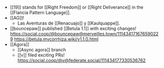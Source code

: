 - [[19]] stands for [[Right Freedom]] or [[Right Deliverance]] in the [[Flancia Pattern Language]].
- [[AG]]!
  - Las Aventuras de [[Renacuajo]] y [[Kaulquappe]].
- [[bouncepaw]] published [[Betula 1.1]] with exciting changes! https://social.coop/@bouncepaw@merveilles.town/111434171676590229 https://betula.mycorrhiza.wiki/v1.1.0.html
- [[Agora]]
  - [[Async agora]] branch
  - [[v]] filed exciting PRs! https://social.coop/@v@federate.social/111434177330536762
